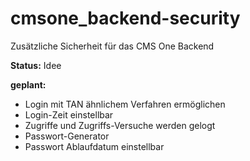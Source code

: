 # cmsone_backend-security
Zusätzliche Sicherheit für das CMS One Backend

**Status:** Idee

**geplant:**
* Login mit TAN ähnlichem Verfahren ermöglichen
* Login-Zeit einstellbar
* Zugriffe und Zugriffs-Versuche werden gelogt
* Passwort-Generator
* Passwort Ablaufdatum einstellbar
